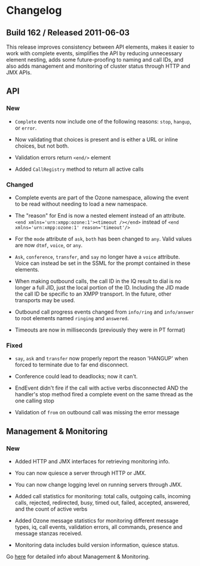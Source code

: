 # Changelog

## Build 162 / Released 2011-06-03

This release improves consistency between API elements, makes it easier to work with complete events, simplifies the API by reducing unnecessary element nesting, adds some future-proofing to naming and call IDs, and also adds management and monitoring of cluster status through HTTP and JMX APIs.

## API

### New

* `Complete` events now include one of the following reasons: `stop`, `hangup`, or `error`.

* Now validating that choices is present and is either a URL or inline choices, but not both.

* Validation errors return `<end/>` element

* Added `CallRegistry` method to return all active calls

### Changed

* Complete events are part of the Ozone namespace, allowing the event to be read without needing to load a new namespace.

* The "reason" for End is now a nested element instead of an attribute. `<end xmlns='urn:xmpp:ozone:1'><timeout /></end>` instead of `<end xmlns='urn:xmpp:ozone:1' reason='timeout'/>`

* For the `mode` attribute of `ask`, `both` has been changed to `any`. Valid values are now `dtmf`, `voice`, or `any`.

* `Ask`, `conference`, `transfer`, and `say` no longer have a `voice` attribute. Voice can instead be set in the SSML for the prompt contained in these elements.

* When making outbound calls, the call ID in the IQ result to dial is no longer a full JID, just the local portion of the ID. Including the JID made the call ID be specific to an XMPP transport. In the future, other transports may be used.

* Outbound call progress events changed from `info/ring` and `info/answer` to root elements named `ringing` and `answered`.

* Timeouts are now in milliseconds (previously they were in PT format)

### Fixed

* `say`, `ask` and `transfer` now properly report the reason 'HANGUP' when forced to terminate due to far end disconnect.

* Conference could lead to deadlocks; now it can't.

* EndEvent didn't fire if the call with active verbs disconnected AND the handler's stop method fired a complete event on the same thread as the one calling stop

* Validation of `from` on outbound call was missing the error message

## Management & Monitoring

### New

* Added HTTP and JMX interfaces for retrieving monitoring info.

* You can now quiesce a server through HTTP or JMX.

* You can now change logging level on running servers through JMX.

* Added call statistics for monitoring: total calls, outgoing calls, incoming calls, rejected, redirected, busy, timed out, failed, accepted, answered, and the count of active verbs

* Added Ozone message statistics for monitoring different message types, iq, call events, validation errors, all commands, presence and message stanzas received.

* Monitoring data includes build version information, quiesce status.

Go [here](https://github.com/tropo/tropo2/wiki/Tropo-2-Monitoring) for detailed info about Management & Monitoring.